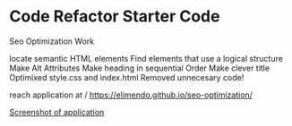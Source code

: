 # Code Refactor Starter Code
Seo Optimization Work

locate semantic HTML elements
Find elements that use a logical structure
Make Alt Attributes
Make heading in sequential Order
Make clever title
Optimixed style.css and index.html
Removed unnecesary code!

reach application at \/
https://elimendo.github.io/seo-optimization/

[Screenshot of application](<Screenshot (17).png>)


